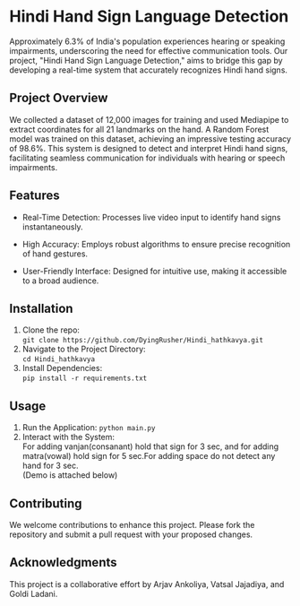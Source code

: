 # Hindi Hand Sign Language Detection

Approximately 6.3% of India's population experiences hearing or speaking impairments, underscoring the need for effective communication tools. Our project, "Hindi Hand Sign Language Detection," aims to bridge this gap by developing a real-time system that accurately recognizes Hindi hand signs.

## Project Overview

We collected a dataset of 12,000 images for training and used Mediapipe to extract coordinates for all 21 landmarks on the hand. A Random Forest model was trained on this dataset, achieving an impressive testing accuracy of 98.6%. This system is designed to detect and interpret Hindi hand signs, facilitating seamless communication for individuals with hearing or speech impairments.

## Features

* Real-Time Detection: Processes live video input to identify hand signs instantaneously.

* High Accuracy: Employs robust algorithms to ensure precise recognition of hand gestures.

* User-Friendly Interface: Designed for intuitive use, making it accessible to a broad audience.

## Installation

1. Clone the repo:   
   `git clone https://github.com/DyingRusher/Hindi_hathkavya.git`  
2. Navigate to the Project Directory:  
   `cd Hindi_hathkavya`  
3. Install Dependencies:  
   `pip install -r requirements.txt`

   
## Usage  

1. Run the Application:
   `python main.py`
2. Interact with the System:  
   For adding vanjan(consanant) hold that sign for 3 sec, and for adding matra(vowal) hold sign for 5 sec.For adding space do not detect any hand for 3 sec.  
   (Demo is attached below)

## Contributing  

We welcome contributions to enhance this project. Please fork the repository and submit a pull request with your proposed changes.  

## Acknowledgments    

This project is a collaborative effort by Arjav Ankoliya, Vatsal Jajadiya, and Goldi Ladani.

   
   


